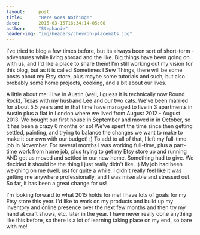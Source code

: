 ```yaml
---
layout:     post
title:      "Here Goes Nothing!"
date:       2015-03-15T16:34:14-05:00
author:     "Stephanie"
header-img: "img/headers/chevron-placemats.jpg"
---
```


I've tried to blog a few times before, but its always been sort of short-term - adventures while living abroad and the like. Big things have been going on with us, and I'd like a place to share them! I'm still working out my vision for this blog, but as it is called Sometimes I Sew Things, there will be some posts about my Etsy store, plus maybe some tutorials and such, but also probably some home projects, cooking, and a bit about our lives. 

A little about me: I live in Austin (well, I guess it is technically now Round Rock), Texas with my husband Lee and our two cats. We've been married for about 5.5 years and in that time have managed to live in 3 apartments in Austin plus a flat in London where we lived from August 2012 - August 2013. We bought our first house in September and moved in in October, so it has been a crazy 6 months or so! We've spent the time since then getting settled, painting, and trying to balance the changes we want to make to make it our own with our budget! :) To add to all of that, I left my full-time job in November. For several months I was working full-time, plus a part-time work from home job, plus trying to get my Etsy store up and running AND get us moved and settled in our new home. Something had to give. We decided it should be the thing I just really didn't like. :) My job had been weighing on me (well, us) for quite a while. I didn't really feel like it was getting me anywhere professionally, and I was miserable and stressed out. So far, it has been a great change for us!

I'm looking forward to what 2015 holds for me! I have lots of goals for my Etsy store this year. I'd like to work on my products and build up my inventory and online presence over the next few months and then try my hand at craft shows, etc. later in the year. I have never really done anything like this before, so there is a lot of learning taking place on my end, so bare with me!
